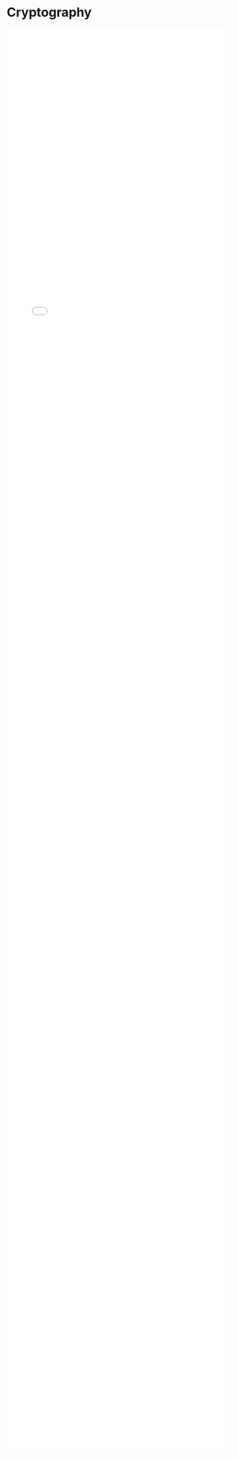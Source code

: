 # Cryptography
<embed src="./crypto.pdf" type="application/pdf" style="width: 100%; height: 80vh;">
